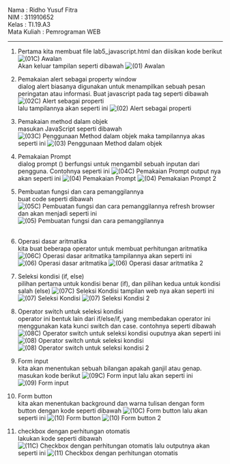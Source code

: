 Nama	: Ridho Yusuf Fitra <br>
NIM	: 311910652<br>
Kelas	: TI.19.A3<br>
Mata Kuliah	: Pemrograman WEB<hr>

1.	Pertama kita membuat file lab5_javascript.html dan diisikan kode berikut<br>
![(01C) Awalan](https://user-images.githubusercontent.com/59679660/116274769-28c34a00-a7ad-11eb-8135-e0b0204fd1bf.png)<br>
Akan keluar tampilan seperti dibawah
![(01) Awalan](https://user-images.githubusercontent.com/59679660/116274627-0af5e500-a7ad-11eb-92cf-c8a25e3591e0.png)<br>

2.	Pemakaian alert sebagai property window<br>
dialog alert biasanya digunakan untuk menampilkan sebuah pesan peringatan atau informasi. Buat javascript pada tag <body> seperti dibawah
![(02C) Alert sebagai properti](https://user-images.githubusercontent.com/59679660/116338944-c303ac00-a806-11eb-8fcc-0c0b1f2e14d5.png)<br>
lalu tampilannya akan seperti ini
 ![(02) Alert sebagai properti](https://user-images.githubusercontent.com/59679660/116338949-c7c86000-a806-11eb-9b4a-0b8fd6d0b39e.png)<br>

3.	Pemakaian method dalam objek<br>
masukan JavaScript seperti dibawah
 ![(03C) Penggunaan Method dalam objek](https://user-images.githubusercontent.com/59679660/116338991-dd3d8a00-a806-11eb-9449-34e57fcf15d4.png)
maka tampilannya akas seperti ini 
![(03) Penggunaan Method dalam objek](https://user-images.githubusercontent.com/59679660/116339005-e4fd2e80-a806-11eb-89b5-5dd89cd9d1de.png)<br>

4.	Pemakaian Prompt<br>
dialog prompt () berfungsi untuk mengambil sebuah inputan dari pengguna. Contohnya seperti ini
 ![(04C) Pemakaian Prompt](https://user-images.githubusercontent.com/59679660/116339025-f1818700-a806-11eb-8a56-f7b45cf60b9d.png)
output nya akan seperti ini
![(04) Pemakaian Prompt](https://user-images.githubusercontent.com/59679660/116339040-f8a89500-a806-11eb-8796-38e89f1c358a.png)
![(04) Pemakaian Prompt 2](https://user-images.githubusercontent.com/59679660/116339050-fba38580-a806-11eb-9ed9-7a6954c3eb20.png)<br>

5.	Pembuatan fungsi 	dan cara pemanggilannya<br>
buat code seperti dibawah
 ![(05C) Pembuatan fungsi dan cara pemanggilannya](https://user-images.githubusercontent.com/59679660/116339077-06f6b100-a807-11eb-8428-89ed5bdd40f5.png)
refresh browser dan akan menjadi seperti ini
 ![(05) Pembuatan fungsi dan cara pemanggilannya](https://user-images.githubusercontent.com/59679660/116339093-0c53fb80-a807-11eb-96b5-25c2e473dc3f.png)<br>
 
6.	Operasi dasar aritmatika<br>
kita buat beberapa operator untuk membuat perhitungan aritmatika
 ![(06C) Operasi dasar aritmatika](https://user-images.githubusercontent.com/59679660/116339116-137b0980-a807-11eb-9809-4a52fcf47518.png)
tampilannya akan seperti ini
 ![(06) Operasi dasar aritmatika](https://user-images.githubusercontent.com/59679660/116339134-1bd34480-a807-11eb-944a-2d6229ec5775.png)
![(06) Operasi dasar aritmatika 2](https://user-images.githubusercontent.com/59679660/116339140-1e359e80-a807-11eb-9962-c6f0f159ad37.png)<br>

7.	Seleksi kondisi (if, else)<br>
pilihan pertama untuk kondisi benar (if), dan pilihan kedua untuk kondisi salah (else)
![(07C) Seleksi Kondisi](https://user-images.githubusercontent.com/59679660/116339167-2988ca00-a807-11eb-9aea-e4296c76e7b3.png)
tampilan web nya akan seperti ini
![(07) Seleksi Kondisi](https://user-images.githubusercontent.com/59679660/116339209-39a0a980-a807-11eb-8be1-7421effe6362.png)
![(07) Seleksi Kondisi 2](https://user-images.githubusercontent.com/59679660/116339218-3c9b9a00-a807-11eb-9b9f-80f110daaea8.png)<br> 

8.	Operator switch untuk seleksi kondisi<br>
operator ini bentuk lain dari if/else/if, yang membedakan operator ini menggunakan kata kunci switch dan case. contohnya seperti dibawah
![(08C) Operator switch untuk seleksi kondisi](https://user-images.githubusercontent.com/59679660/116339485-b6cc1e80-a807-11eb-981f-70eb13580a18.png)
ouputnya akan seperti ini
![(08) Operator switch untuk seleksi kondisi](https://user-images.githubusercontent.com/59679660/116339535-cb101b80-a807-11eb-9745-c1bbbf3b464f.png)
![(08) Operator switch untuk seleksi kondisi 2](https://user-images.githubusercontent.com/59679660/116339548-d105fc80-a807-11eb-9dfa-534646c5e873.png)<br>

9.  Form input<br>
kita akan menentukan sebuah bilangan apakah ganjil atau genap. masukan kode berikut
![(09C) Form input](https://user-images.githubusercontent.com/59679660/116339717-2215f080-a808-11eb-8d7b-a4a531b1a6e8.png)
lalu akan seperti ini
![(09) Form input](https://user-images.githubusercontent.com/59679660/116339850-5f7a7e00-a808-11eb-9c4c-8c41be2b1699.png)<br>

10. Form button<br>
kita akan menentukan background dan warna tulisan dengan form button dengan kode seperti dibawah
![(10C) Form button](https://user-images.githubusercontent.com/59679660/116340132-d879d580-a808-11eb-9e2f-30f14753cf53.png)
lalu akan seperti ini
![(10) Form button](https://user-images.githubusercontent.com/59679660/116340150-dfa0e380-a808-11eb-8902-6104cb6f28d6.png)
![(10) Form button 2](https://user-images.githubusercontent.com/59679660/116340154-e16aa700-a808-11eb-956f-d12388effa74.png)<br>

11. checkbox dengan perhitungan otomatis<br>
lakukan kode seperti dibawah
![(11C) Checkbox dengan perhitungan otomatis](https://user-images.githubusercontent.com/59679660/116340391-4c1be280-a809-11eb-811d-1f334f566799.png)
lalu outputnya akan seperti ini
![(11) Checkbox dengan perhitungan otomatis](https://user-images.githubusercontent.com/59679660/116340416-55a54a80-a809-11eb-83d3-c38aea04f278.png)

